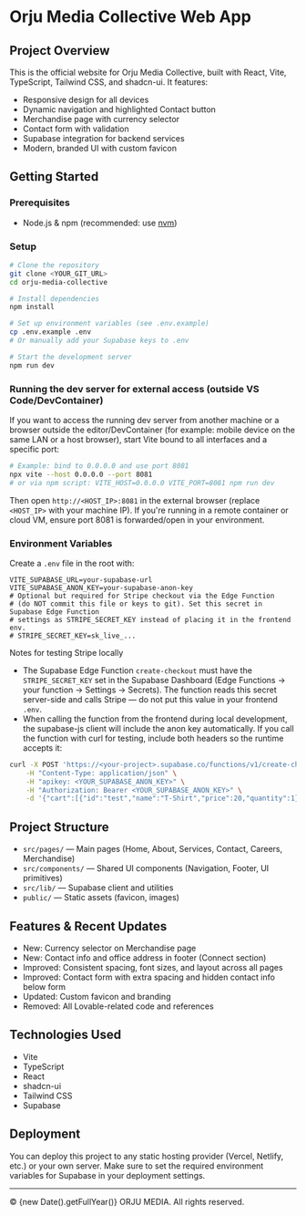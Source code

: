 
# Orju Media Collective Web App


## Project Overview

This is the official website for Orju Media Collective, built with React, Vite, TypeScript, Tailwind CSS, and shadcn-ui. It features:

- Responsive design for all devices
- Dynamic navigation and highlighted Contact button
- Merchandise page with currency selector
- Contact form with validation
- Supabase integration for backend services
- Modern, branded UI with custom favicon

## Getting Started

### Prerequisites
- Node.js & npm (recommended: use [nvm](https://github.com/nvm-sh/nvm#installing-and-updating))

### Setup
```sh
# Clone the repository
git clone <YOUR_GIT_URL>
cd orju-media-collective

# Install dependencies
npm install

# Set up environment variables (see .env.example)
cp .env.example .env
# Or manually add your Supabase keys to .env

# Start the development server
npm run dev
```

### Running the dev server for external access (outside VS Code/DevContainer)

If you want to access the running dev server from another machine or a browser outside the editor/DevContainer (for example: mobile device on the same LAN or a host browser), start Vite bound to all interfaces and a specific port:

```sh
# Example: bind to 0.0.0.0 and use port 8081
npx vite --host 0.0.0.0 --port 8081
# or via npm script: VITE_HOST=0.0.0.0 VITE_PORT=8081 npm run dev
```

Then open `http://<HOST_IP>:8081` in the external browser (replace `<HOST_IP>` with your machine IP). If you're running in a remote container or cloud VM, ensure port 8081 is forwarded/open in your environment.

### Environment Variables
Create a `.env` file in the root with:

```
VITE_SUPABASE_URL=your-supabase-url
VITE_SUPABASE_ANON_KEY=your-supabase-anon-key
# Optional but required for Stripe checkout via the Edge Function
# (do NOT commit this file or keys to git). Set this secret in Supabase Edge Function
# settings as STRIPE_SECRET_KEY instead of placing it in the frontend env.
# STRIPE_SECRET_KEY=sk_live_...
```

Notes for testing Stripe locally

- The Supabase Edge Function `create-checkout` must have the `STRIPE_SECRET_KEY` set in the Supabase Dashboard (Edge Functions -> your function -> Settings -> Secrets). The function reads this secret server-side and calls Stripe — do not put this value in your frontend `.env`.
- When calling the function from the frontend during local development, the supabase-js client will include the anon key automatically. If you call the function with curl for testing, include both headers so the runtime accepts it:

```sh
curl -X POST 'https://<your-project>.supabase.co/functions/v1/create-checkout' \
	-H "Content-Type: application/json" \
	-H "apikey: <YOUR_SUPABASE_ANON_KEY>" \
	-H "Authorization: Bearer <YOUR_SUPABASE_ANON_KEY>" \
	-d '{"cart":[{"id":"test","name":"T-Shirt","price":20,"quantity":1}],"currency":"USD","success_url":"http://localhost:8081/?checkout=success","cancel_url":"http://localhost:8081/cart?canceled=true"}'
```

## Project Structure

- `src/pages/` — Main pages (Home, About, Services, Contact, Careers, Merchandise)
- `src/components/` — Shared UI components (Navigation, Footer, UI primitives)
- `src/lib/` — Supabase client and utilities
- `public/` — Static assets (favicon, images)

## Features & Recent Updates

- New: Currency selector on Merchandise page
- New: Contact info and office address in footer (Connect section)
- Improved: Consistent spacing, font sizes, and layout across all pages
- Improved: Contact form with extra spacing and hidden contact info below form
- Updated: Custom favicon and branding
- Removed: All Lovable-related code and references

## Technologies Used

- Vite
- TypeScript
- React
- shadcn-ui
- Tailwind CSS
- Supabase


## Deployment

You can deploy this project to any static hosting provider (Vercel, Netlify, etc.) or your own server. Make sure to set the required environment variables for Supabase in your deployment settings.

---

&copy; {new Date().getFullYear()} ORJU MEDIA. All rights reserved.

